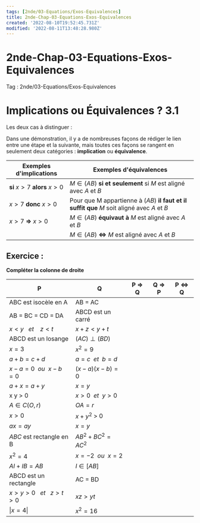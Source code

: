 ```yaml
---
tags: [2nde/03-Equations/Exos-Equivalences]
title: 2nde-Chap-03-Equations-Exos-Equivalences
created: '2022-08-10T19:52:45.731Z'
modified: '2022-08-11T13:48:28.980Z'
---
```


# 2nde-Chap-03-Equations-Exos-Equivalences

Tag : 2nde/03-Equations/Exos-Equivalences

# Implications ou Équivalences ? 3.1 

Les deux cas à distinguer :

Dans une démonstration, il y a de nombreuses façons de rédiger le lien entre une étape et la suivante, mais toutes ces façons se rangent en seulement deux catégories : **implication** ou **équivalence**.

|**Exemples d'implications** | **Exemples d'équivalences**|
|-|-|
|**si** $x> 7$ **alors** $x> 0$|$M ∈ (AB)$ **si et seulement** si $M$ est aligné avec $A$ et $B$|
|$x > 7$ **donc** $x> 0$|Pour que M appartienne à $(AB)$ **il faut et il suffit que** $M$ soit aligné  avec $A$ et $B$|
|$x> 7$ **⇒** $x> 0$| $M ∈ (AB)$ **équivaut à** $M$ est aligné avec $A$ et $B$|
||$M ∈ (AB)$ **⇔** $M$ est aligné avec $A$ et $B$|
 



## Exercice : 
**Compléter la colonne de droite**


|**P**|**Q** | **P ⇒ Q**| **Q ⇒ P** | **P ⇔ Q**|
|-----|-------|----------|------------|---------|
|ABC est isocèle en A|AB = AC|      |||
|AB = BC = CD = DA |ABCD est un carré ||||
|$x< y ~~~et~~~~ z < t$|$x + z < y + t$ ||||
|ABCD est un losange|$(AC) \perp (BD)$ ||||
|$x=3$|$x^2=9$||||
|$a+b= c +d$|$a = c ~~ et ~~ b = d$ ||||       
|$x-a= 0 ~~ ou ~~ x-b = 0$ | $(x - a)(x-b)= 0$ ||||  
|$a + x = a + y$ |$x = y$ ||||                   
|x y > 0  | $x > 0 ~~et~~ y > 0$ ||||          
|$A ∈ C(O, r)$  |  $OA = r$  ||||                     
|$x> 0$   | $x + y^2$ > 0   ||||           
|$ax = a y$ | $x = y$  ||||                    
|$ABC$ est rectangle en B | $AB^2 + BC^2 = AC^2$  |||| |$x- 5 = 4$  | $x = 9$ ||||                       
|$x^2 = 4$ |$x = -2 ~~ou~~ x = 2$  ||||         
|$AI + IB = AB$ |   $I ∈ [AB]$   ||||                 
|ABCD est un rectangle | AC = BD   ||||  
|$x > y > 0$ $~~et~~$  $z>t> 0$ |$x z > y t$|||||IA = IB |$I$ milieu de $[AB]$ ||||            
|$\lvert x=4 \lvert$|$x^2=16$||||              

